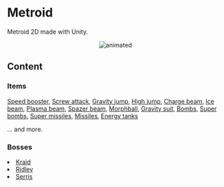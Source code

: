 # Metroid
Metroid 2D made with Unity.

<p align="center"><img src="https://user-images.githubusercontent.com/51692672/120400439-e04aff00-c30b-11eb-90df-8f645c00e7aa.gif" alt="animated"></p>

## Content

### Items

<a href="https://imgur.com/a/MJsfKmn" target="_blank">Speed booster</a>,
<a href="https://imgur.com/a/aAidgHc" target="_blank">Screw attack</a>,
<a href="https://imgur.com/a/8630FMY" target="_blank">Gravity jump</a>,
<a href="https://imgur.com/a/1d80b2R">High jump</a>,
<a href="https://imgur.com/a/hzTbmKh">Charge beam</a>,
<a href="https://imgur.com/a/7xCov0X">Ice beam</a>,
<a href="https://imgur.com/a/HFLidK1">Plasma beam</a>,
<a href="https://imgur.com/a/uA9KfUP" target="_blank">Spazer beam</a>,
<a href="https://imgur.com/a/kQGiLZN" target="_blank">Morphball</a>,
<a href="https://imgur.com/a/8630FMY" target="_blank">Gravity suit</a>,
<a href="https://imgur.com/a/Oim3mHW" target="_blank">Bombs</a>,
<a href="https://imgur.com/a/IgeAvx8" target="_blank">Super bombs</a>,
<a href="https://imgur.com/a/B54Kohq">Super missiles</a>,
<a href="https://imgur.com/a/v46CSVJ">Missiles</a>,
<a href="https://imgur.com/a/6VWaziU">Energy tanks</a>

... and more.
### Bosses

<li><a href="https://imgur.com/a/oXrtPnB">Kraid</a></li>
<li><a href="https://imgur.com/a/gon88Nl">Ridley</a></li>
<li><a href="https://imgur.com/a/89Ix0Et">Serris</a></li>
